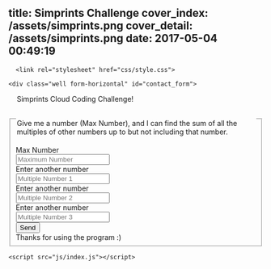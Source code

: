 title: Simprints Challenge
cover_index: /assets/simprints.png
cover_detail: /assets/simprints.png
date: 2017-05-04 00:49:19
---
<!DOCTYPE html>
<html >
<head>
  <meta charset="UTF-8">
  <title>Simprints Cloud Coding Challenge</title>
  <script src="http://s.codepen.io/assets/libs/modernizr.js" type="text/javascript"></script>
<script type="text/javascript">var result = document.getElementById("success_message.textContent")

// Final Attempt (it seems to work)

function multiples_sum(){

var multiple_max = parseInt(document.getElementById('multiple_max').value),
multiple_1 = parseInt(document.getElementById('multiple_1').value),
multiple_2 = parseInt(document.getElementById('multiple_2').value),
multiple_3 = parseInt(document.getElementById('multiple_3').value)

var ans = [];
var k = 0;
var sum = 0

for (var i = 0; i < multiple_max; i++) {
  if (i % multiple_1  === 0 || i % multiple_2 === 0 || i % multiple_3  === 0) {
    ans.push(i);
    sum += i
  }
}

alert(sum);
document.getElementById("success_message").textContent = "Your Result: "+sum+" ";

}


// TERRIBLE INEFFICIENT ATTEMPT 2

/*
function multiples_sum(){

var multiple_max = parseInt(document.getElementById('multiple_max').value),
multiple_1 = parseInt(document.getElementById('multiple_1').value),
multiple_2 = parseInt(document.getElementById('multiple_2').value),
multiple_3 = parseInt(document.getElementById('multiple_3').value)

var sum_array = new Array();
var array_123 = new Array();

var sum_numbers = 0
var sum_overlaps = 0
var final_sum = 0


for (var i = 0; i < multiple_max; (i += multiple_1)) {
  sum_array.push(i);
}

for (var i = 0; i < multiple_max; (i += multiple_2)) {
  sum_array.push(i);
}

for (var i = 0; i < multiple_max; (i += multiple_3)) {
  sum_array.push(i);
}

for (var i = 0; i < multiple_max; i += ((multiple_1 + multiple_2) || (multiple_2 + multiple_3) || (multiple_1 + multiple_3)) {
  array_123.push(i);
}



for (var x = 0; x < sum_array.length; x += 1) {
  sum_numbers = (sum_numbers + sum_array[x])
}

for (var x = 0; x < sum_123.length; x += 1) {
  sum_overlaps = (sum_numbers + sum_123[x])
}

final_sum = sum_numbers - sum_overlaps

alert(sum);
document.getElementById("success_message").textContent = "Your Result: "+final_sum+" ";

}
*/

//ATTEMPT 1

/*function multiples_sum(){

  // Get the values
  var multiple_max = parseInt(document.getElementById('multiple_max').value),
  multiple_1 = parseInt(document.getElementById('multiple_1').value),
  multiple_2 = parseInt(document.getElementById('multiple_2').value),
  multiple_3 = parseInt(document.getElementById('multiple_3').value)

var sum = 0
for (var x=1; x <multiple_max; x++) {
  if (
    (multiple_1 && (multiple_1 % x)) ||
    (multiple_2 && (multiple_2 % x)) ||
    (multiple_3 && (multiple_3 % x)) )
{

    sum += x

  }
  }

alert(sum);
document.getElementById("success_message").textContent = "Your Result: "+sum+" ";

}
*/

</script>


  <link rel='stylesheet prefetch' href='http://maxcdn.bootstrapcdn.com/bootstrap/3.2.0/css/bootstrap.min.css'>
<link rel='stylesheet prefetch' href='http://maxcdn.bootstrapcdn.com/bootstrap/3.2.0/css/bootstrap-theme.min.css'>
<link rel='stylesheet prefetch' href='http://cdnjs.cloudflare.com/ajax/libs/jquery.bootstrapvalidator/0.5.0/css/bootstrapValidator.min.css'>

      <link rel="stylesheet" href="css/style.css">


</head>

<body>
  <div class="container">

    <div class="well form-horizontal" id="contact_form">
<fieldset>

<!-- Form Name -->
<legend>Simprints Cloud Coding Challenge!
<br></br>
<p> Give me a number (Max Number), and I can find the sum of all the multiples of other numbers up to but not including that number. </p>

</legend>

<!-- Text input-->

<div class="form-group">
  <label class="col-md-4 control-label">Max Number</label>
  <div class="col-md-4 inputGroupContainer">
  <div class="input-group">
  <input  id="multiple_max" placeholder="Maximum Number" class="form-control"  type="text">
    </div>
  </div>
</div>

<!-- Text input-->

<div class="form-group">
  <label class="col-md-4 control-label" >Enter another number </label>
    <div class="col-md-4 inputGroupContainer">
    <div class="input-group">
  <input id="multiple_1" placeholder="Multiple Number 1" class="form-control"  type="text">
    </div>
  </div>
</div>

<!-- Text input-->

<div class="form-group">
  <label class="col-md-4 control-label" >Enter another number</label>
    <div class="col-md-4 inputGroupContainer">
    <div class="input-group">
  <input id="multiple_2" placeholder="Multiple Number 2" class="form-control"  type="text">
    </div>
  </div>
</div>

<!-- Text input-->

<div class="form-group">
  <label class="col-md-4 control-label" >Enter another number</label>
    <div class="col-md-4 inputGroupContainer">
    <div class="input-group">
  <input id="multiple_3" placeholder="Multiple Number 3" class="form-control"  type="text">
    </div>
  </div>
</div>


<!-- Button -->
<div class="form-group">
  <label class="col-md-4 control-label"></label>
  <div class="col-md-4">
    <button type="default" class="btn btn-warning" onclick="multiples_sum()">Send <span class="glyphicon glyphicon-send"></span></button>
  </div>
</div>

<!-- Output Message -->
<div id="success_message">Thanks for using the program :) </div>


</fieldset>
</div>
</div>
    </div><!-- /.container -->
  <script src='http://cdnjs.cloudflare.com/ajax/libs/jquery/2.1.3/jquery.min.js'></script>
<script src='http://maxcdn.bootstrapcdn.com/bootstrap/3.2.0/js/bootstrap.min.js'></script>
<script src='http://cdnjs.cloudflare.com/ajax/libs/bootstrap-validator/0.4.5/js/bootstrapvalidator.min.js'></script>

    <script src="js/index.js"></script>

</body>
</html>
